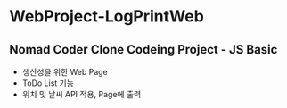 # WebProject-LogPrintWeb
## Nomad Coder Clone Codeing Project - JS Basic
- 생산성을 위한 Web Page
- ToDo List 기능
- 위치 및 날씨 API 적용, Page에 출력
